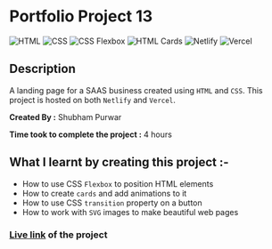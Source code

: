# Portfolio Project 13

![HTML](https://img.shields.io/badge/-HTML-red)
![CSS](https://img.shields.io/badge/-CSS-brightgreen)
![CSS Flexbox](https://img.shields.io/badge/CSS%20Flexbox-blue)
![HTML Cards](https://img.shields.io/badge/-HTML%20Cards-orange)
![Netlify](https://img.shields.io/badge/-Netlify-green)
![Vercel](https://img.shields.io/badge/-Vercel-blueviolet)

## Description

A landing page for a SAAS business created using `HTML` and `CSS`. This project is hosted on both `Netlify` and `Vercel`.

**Created By :** Shubham Purwar

**Time took to complete the project :** 4 hours

## What I learnt by creating this project :-

- How to use CSS `Flexbox` to position HTML elements
- How to create `cards` and add animations to it
- How to use CSS `transition` property on a button
- How to work with `SVG` images to make beautiful web pages

### [Live link](https://portfolio-project-13.vercel.app/) of the project
